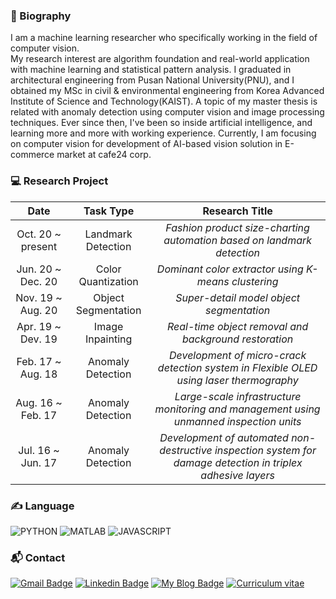 ### :wave: Biography
I am a machine learning researcher who specifically working in the field of computer vision.  
My research interest are algorithm foundation and real-world application with machine learning and statistical pattern analysis. I graduated in architectural engineering from Pusan National University(PNU), and I obtained my MSc in civil & environmental engineering from Korea Advanced Institute of Science and Technology(KAIST). A topic of my master thesis is related with anomaly detection using computer vision and image processing techniques. Ever since then, I've been so inside  artificial intelligence, and learning more and more with working experience. 
Currently, I am focusing on computer vision for development of AI-based vision solution in E-commerce market at cafe24 corp. 

### :computer: Research Project
| **Date** | **Task Type** | **Research Title** | 
|:------:|:-:|:-:|
| Oct. 20 ~ present  | Landmark Detection | *Fashion product size-charting automation based on landmark detection* |
| Jun. 20 ~ Dec. 20 | Color Quantization | *Dominant color extractor using K-means clustering* |
| Nov. 19 ~ Aug. 20 | Object Segmentation | *Super-detail model object segmentation* |
| Apr. 19 ~ Dev. 19 | Image Inpainting | *Real-time object removal and background restoration* |
| Feb. 17 ~ Aug. 18 | Anomaly Detection | *Development of micro-crack detection system in Flexible OLED using laser thermography* |
| Aug. 16 ~ Feb. 17 | Anomaly Detection | *Large-scale infrastructure monitoring and management using unmanned inspection units* |
| Jul. 16 ~ Jun. 17 | Anomaly Detection | *Development of automated non-destructive inspection system for damage detection in triplex adhesive layers* |


### :writing_hand: Language
![PYTHON](https://img.shields.io/badge/python-advanced-blue?style=plastic&logo=python&logoColor=white)  ![MATLAB](https://img.shields.io/badge/matlab-advanced-yellow?style=plastic&logo=mathworks&logoColor=white)     ![JAVASCRIPT](https://img.shields.io/badge/javascript-intermediate-brightgreen?style=plastic&logo=javascript&logoColor=white) 

### :mailbox_with_mail: Contact
[![Gmail Badge](https://img.shields.io/badge/Gmail-d14836?style=flat-square&logo=Gmail&logoColor=white&link=mailto:harimkang4422@gmail.com)](mailto:pjh5672.dev@gmail.com) [![Linkedin Badge](https://img.shields.io/badge/-LinkedIn-blue?style=flat-square&logo=Linkedin&logoColor=white&link=https://www.linkedin.com/in/jiho-park-9a5595163)](https://www.linkedin.com/in/jiho-park-9a5595163) [![My Blog Badge](http://img.shields.io/badge/My%20Blog-important?style=flat-square&logo=github&link=https://big-dream-world.tistory.com)](https://big-dream-world.tistory.com) [![Curriculum vitae](http://img.shields.io/badge/Curriculum%20Vitae-blueviolet?style=flat-square&logo=github&link=https://big-dream-world.tistory.com)](https://drive.google.com/file/d/1VDHg8mK9uvVRnKOcxMv7EqzrO4LMHETP/view?usp=sharing)


<!--
**pjh5672/pjh5672** is a ✨ _special_ ✨ repository because its `README.md` (this file) appears on your GitHub profile.

Here are some ideas to get you started:

- 🔭 I’m currently working on ...
- 🌱 I’m currently learning ...
- 👯 I’m looking to collaborate on ...
- 🤔 I’m looking for help with ...
- 💬 Ask me about ...
- 📫 How to reach me: ...
- 😄 Pronouns: ...
- ⚡ Fun fact: ...
-->
